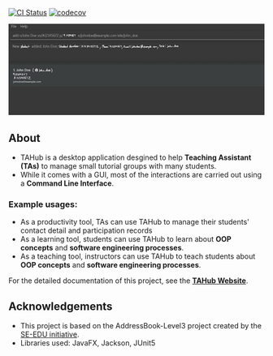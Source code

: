 [![CI Status](https://github.com/AY2526S1-CS2103T-T16-2/tp/actions/workflows/gradle.yml/badge.svg)](https://github.com/AY2526S1-CS2103T-T16-2/tp/actions)
[![codecov](https://codecov.io/gh/AY2526-CS2103T-T16-2/tp/graph/badge.svg?token=5H3SWOES1L)](https://codecov.io/gh/AY2526-CS2103T-T16-2/tp)

![Ui](docs/images/Ui.png)

## About
* TAHub is a desktop application desgined to help **Teaching Assistant (TAs)** to manage small tutorial groups with many students.
* While it comes with a GUI, most of the interactions are carried out using a **Command Line Interface**.

### Example usages:
  * As a productivity tool, TAs can use TAHub to manage their students' contact detail and participation records
  * As a learning tool, students can use TAHub to learn about **OOP concepts** and **software engineering processes**.
  * As a teaching tool, instructors can use TAHub to teach students about **OOP concepts** and **software engineering processes**.

For the detailed documentation of this project, see the **[TAHub Website](https://ay2526s1-cs2103t-t16-2.github.io/tp/)**.

## Acknowledgements
* This project is based on the AddressBook-Level3 project created by the [SE-EDU initiative](https://se-education.org).
* Libraries used: JavaFX, Jackson, JUnit5
